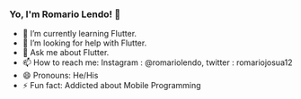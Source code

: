 ### Yo, I'm Romario Lendo! 👋


- 🌱 I’m currently learning Flutter.
- 🤔 I’m looking for help with Flutter.
- 💬 Ask me about Flutter.
- 📫 How to reach me: Instagram : @romariolendo, twitter : romariojosua12
- 😄 Pronouns: He/His
- ⚡ Fun fact: Addicted about Mobile Programming

